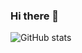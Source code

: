 ### Hi there 👋

![GitHub stats](https://github-readme-stats.vercel.app/api?username=thiloka99&show_icons=true) 
